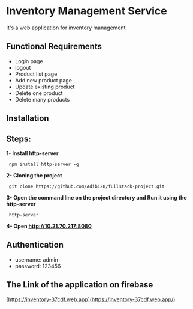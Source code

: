 # Inventory Management Service
It's a web application for inventory management

## Functional Requirements

* Login page
* logout
* Product list page
* Add new product page
* Update existing product
* Delete one product
* Delete many products

## Installation
## Steps:

**1- Install http-server**

```
 npm install http-server -g
```
**2- Cloning the project**

```
 git clone https://github.com/Adib128/fullstack-project.git
```
**3- Open the command line on the project directory and Run it using the http-server**

```
 http-server
```
**4- Open http://10.21.70.217:8080**

## Authentication
* username: admin
* password: 123456

## The Link of the application on firebase
[https://inventory-37cdf.web.app](https://inventory-37cdf.web.app/)